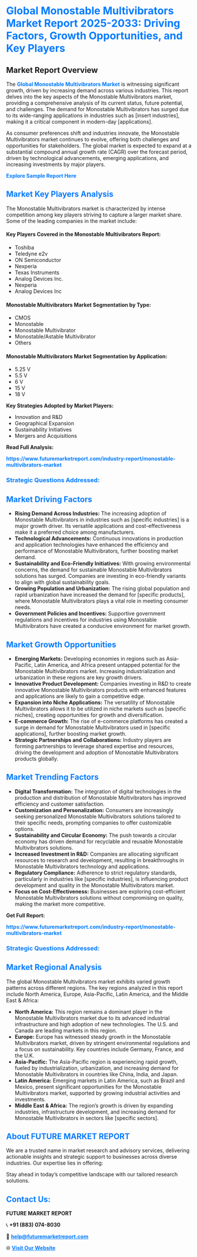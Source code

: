 <h1 style="color: #007BFF;">Global Monostable Multivibrators Market Report 2025-2033: Driving Factors, Growth Opportunities, and Key Players</h1>

<section id="overview">
<h2>Market Report Overview</h2>
<p>The <a href="https://www.futuremarketreport.com/industry-report/monostable-multivibrators-market" style="color: #007BFF; text-decoration: none;"><strong>Global Monostable Multivibrators Market</strong></a> is witnessing significant growth, driven by increasing demand across various industries. This report delves into the key aspects of the Monostable Multivibrators market, providing a comprehensive analysis of its current status, future potential, and challenges. The demand for Monostable Multivibrators has surged due to its wide-ranging applications in industries such as [insert industries], making it a critical component in modern-day [applications].</p>
<p>As consumer preferences shift and industries innovate, the Monostable Multivibrators market continues to evolve, offering both challenges and opportunities for stakeholders. The global market is expected to expand at a substantial compound annual growth rate (CAGR) over the forecast period, driven by technological advancements, emerging applications, and increasing investments by major players.</p>
</section>

<section id="overview">
<p><a href="https://www.futuremarketreport.com/request-sample/reportId=115417" style="color: #007BFF; text-decoration: none;"><strong>Explore Sample Report Here</strong></a></p>
</section>

<section id="key-players">
<h2 style="color: #007BFF;">Market Key Players Analysis</h2>
<p>The Monostable Multivibrators market is characterized by intense competition among key players striving to capture a larger market share. Some of the leading companies in the market include:</p>
<h4>Key Players Covered in the Monostable Multivibrators Report:</h4>
<ul><li>Toshiba</li><li>Teledyne e2v</li><li>ON Semiconductor</li><li>Nexperia</li><li>Texas Instruments</li><li>Analog Devices Inc.</li><li>Nexperia</li><li>Analog Devices Inc</li></ul>
<h4>Monostable Multivibrators Market Segmentation by Type:</h4>
<ul><li>CMOS</li><li>Monostable</li><li>Monostable Multivibrator</li><li>Monostable/Astable Multivibrator</li><li>Others</li></ul>

<h4>Monostable Multivibrators Market Segmentation by Application:</h4>
<ul><li>5.25 V</li><li>5.5 V</li><li>6 V</li><li>15 V</li><li>18 V</li></ul>
<p><strong>Key Strategies Adopted by Market Players:</strong></p>
<ul>
<li>Innovation and R&D</li>
<li>Geographical Expansion</li>
<li>Sustainability Initiatives</li>
<li>Mergers and Acquisitions</li>
</ul>
</section>

<section>
<p><strong>Read Full Analysis: </strong></p><a href="https://www.futuremarketreport.com/industry-report/monostable-multivibrators-market" style="color: #007BFF; text-decoration: none;"><strong>https://www.futuremarketreport.com/industry-report/monostable-multivibrators-market</strong></a>
<h3 style="color: #007BFF;">Strategic Questions Addressed:</h3>
</section>

<section id="driving-factors">
<h2 style="color: #007BFF;">Market Driving Factors</h2>
<ul>
<li><strong>Rising Demand Across Industries:</strong> The increasing adoption of Monostable Multivibrators in industries such as [specific industries] is a major growth driver. Its versatile applications and cost-effectiveness make it a preferred choice among manufacturers.</li>
<li><strong>Technological Advancements:</strong> Continuous innovations in production and application technologies have enhanced the efficiency and performance of Monostable Multivibrators, further boosting market demand.</li>
<li><strong>Sustainability and Eco-Friendly Initiatives:</strong> With growing environmental concerns, the demand for sustainable Monostable Multivibrators solutions has surged. Companies are investing in eco-friendly variants to align with global sustainability goals.</li>
<li><strong>Growing Population and Urbanization:</strong> The rising global population and rapid urbanization have increased the demand for [specific products], where Monostable Multivibrators plays a vital role in meeting consumer needs.</li>
<li><strong>Government Policies and Incentives:</strong> Supportive government regulations and incentives for industries using Monostable Multivibrators have created a conducive environment for market growth.</li>
</ul>
</section>

<section id="growth-opportunities">
<h2 style="color: #007BFF;">Market Growth Opportunities</h2>
<ul>
<li><strong>Emerging Markets:</strong> Developing economies in regions such as Asia-Pacific, Latin America, and Africa present untapped potential for the Monostable Multivibrators market. Increasing industrialization and urbanization in these regions are key growth drivers.</li>
<li><strong>Innovative Product Development:</strong> Companies investing in R&D to create innovative Monostable Multivibrators products with enhanced features and applications are likely to gain a competitive edge.</li>
<li><strong>Expansion into Niche Applications:</strong> The versatility of Monostable Multivibrators allows it to be utilized in niche markets such as [specific niches], creating opportunities for growth and diversification.</li>
<li><strong>E-commerce Growth:</strong> The rise of e-commerce platforms has created a surge in demand for Monostable Multivibrators used in [specific applications], further boosting market growth.</li>
<li><strong>Strategic Partnerships and Collaborations:</strong> Industry players are forming partnerships to leverage shared expertise and resources, driving the development and adoption of Monostable Multivibrators products globally.</li>
</ul>
</section>

<section id="trending-factors">
<h2 style="color: #007BFF;">Market Trending Factors</h2>
<ul>
<li><strong>Digital Transformation:</strong> The integration of digital technologies in the production and distribution of Monostable Multivibrators has improved efficiency and customer satisfaction.</li>
<li><strong>Customization and Personalization:</strong> Consumers are increasingly seeking personalized Monostable Multivibrators solutions tailored to their specific needs, prompting companies to offer customizable options.</li>
<li><strong>Sustainability and Circular Economy:</strong> The push towards a circular economy has driven demand for recyclable and reusable Monostable Multivibrators solutions.</li>
<li><strong>Increased Investment in R&D:</strong> Companies are allocating significant resources to research and development, resulting in breakthroughs in Monostable Multivibrators technology and applications.</li>
<li><strong>Regulatory Compliance:</strong> Adherence to strict regulatory standards, particularly in industries like [specific industries], is influencing product development and quality in the Monostable Multivibrators market.</li>
<li><strong>Focus on Cost-Effectiveness:</strong> Businesses are exploring cost-efficient Monostable Multivibrators solutions without compromising on quality, making the market more competitive.</li>
</ul>
</section>

<section>
<p><strong>Get Full Report: </strong></p><a href="https://www.futuremarketreport.com/industry-report/monostable-multivibrators-market" style="color: #007BFF; text-decoration: none;"><strong>https://www.futuremarketreport.com/industry-report/monostable-multivibrators-market</strong></a>
<h3 style="color: #007BFF;">Strategic Questions Addressed:</h3>
</section>


<section id="regional-analysis">
<h2 style="color: #007BFF;">Market Regional Analysis</h2>
<p>The global Monostable Multivibrators market exhibits varied growth patterns across different regions. The key regions analyzed in this report include North America, Europe, Asia-Pacific, Latin America, and the Middle East & Africa:</p>
<ul>
<li><strong>North America:</strong> This region remains a dominant player in the Monostable Multivibrators market due to its advanced industrial infrastructure and high adoption of new technologies. The U.S. and Canada are leading markets in this region.</li>
<li><strong>Europe:</strong> Europe has witnessed steady growth in the Monostable Multivibrators market, driven by stringent environmental regulations and a focus on sustainability. Key countries include Germany, France, and the U.K.</li>
<li><strong>Asia-Pacific:</strong> The Asia-Pacific region is experiencing rapid growth, fueled by industrialization, urbanization, and increasing demand for Monostable Multivibrators in countries like China, India, and Japan.</li>
<li><strong>Latin America:</strong> Emerging markets in Latin America, such as Brazil and Mexico, present significant opportunities for the Monostable Multivibrators market, supported by growing industrial activities and investments.</li>
<li><strong>Middle East & Africa:</strong> The region’s growth is driven by expanding industries, infrastructure development, and increasing demand for Monostable Multivibrators in sectors like [specific sectors].</li>
</ul>
</section>

<footer>
<h2 style="color: #007BFF;">About FUTURE MARKET REPORT</h2>
<p>We are a trusted name in market research and advisory services, delivering actionable insights and strategic support to businesses across diverse industries. Our expertise lies in offering:</p>

<p>Stay ahead in today’s competitive landscape with our tailored research solutions.</p>

<h2 style="color: #007BFF;">Contact Us:</h2>
<p><strong>FUTURE MARKET REPORT</strong></p>
<p>📞 <strong>+91 (883) 074-8030</strong></p>
<p>📧 <strong><a href="mailto:help@futuremarketreport.com" style="color: #007BFF;">help@futuremarketreport.com</a></strong></p>
<p>🌐 <strong><a href="https://www.futuremarketreport.com/" style="color: #007BFF;">Visit Our Website</a></strong></p>
</footer>